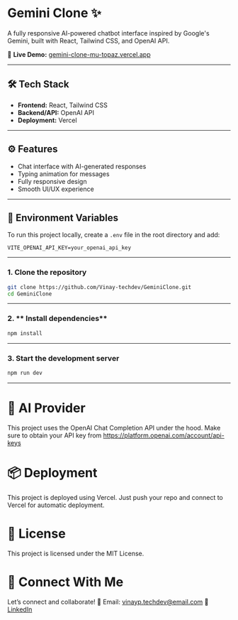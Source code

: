 # Gemini Clone ✨

A fully responsive AI-powered chatbot interface inspired by Google's Gemini, built with React, Tailwind CSS, and OpenAI API.

🚀 **Live Demo:** [gemini-clone-mu-topaz.vercel.app](https://gemini-clone-mu-topaz.vercel.app/)

---


## 🛠️ Tech Stack

- **Frontend:** React, Tailwind CSS
- **Backend/API:** OpenAI API
- **Deployment:** Vercel

---

## ⚙️ Features

- Chat interface with AI-generated responses
- Typing animation for messages
- Fully responsive design
- Smooth UI/UX experience

---

## 🔑 Environment Variables

To run this project locally, create a `.env` file in the root directory and add:

```env
VITE_OPENAI_API_KEY=your_openai_api_key
```

---

### 1. **Clone the repository**
```bash
git clone https://github.com/Vinay-techdev/GeminiClone.git
cd GeminiClone
```

---

### 2. ** Install dependencies**
```bash
npm install
```

---


### 3. **Start the development server**
```bash
npm run dev
```

---

# 🧠 AI Provider
This project uses the OpenAI Chat Completion API under the hood. Make sure to obtain your API key from https://platform.openai.com/account/api-keys

# 📦 Deployment
This project is deployed using Vercel. Just push your repo and connect to Vercel for automatic deployment.

# 📄 License
This project is licensed under the MIT License.

# 📢 Connect With Me
Let’s connect and collaborate!
📧 Email: vinayp.techdev@email.com
🔗 [LinkedIn](https://www.linkedin.com/in/vinay-p-ba030a322?utm_source=share&utm_campaign=share_via&utm_content=profile&utm_medium=android_app)

